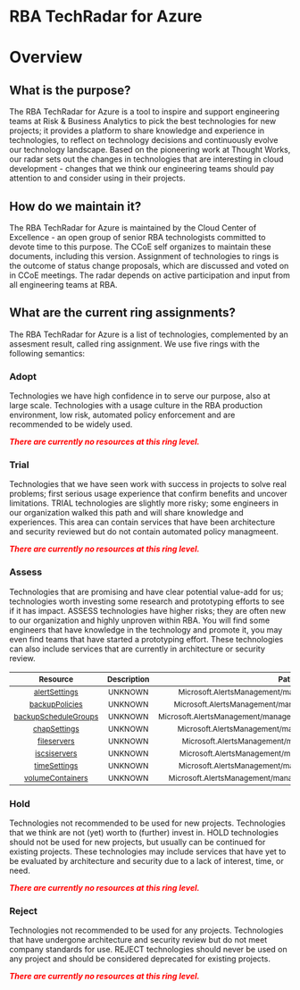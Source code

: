 
RBA TechRadar for Azure
=======================

# Overview

## What is the purpose?


The RBA TechRadar for Azure is a tool to inspire and support engineering teams at Risk & Business Analytics to pick the best technologies for new projects; it provides a platform to share knowledge and experience in technologies, to reflect on technology decisions and continuously evolve our technology landscape.  Based on the pioneering work at Thought Works, our radar sets out the changes in technologies that are interesting in cloud development - changes that we think our engineering teams should pay attention to and consider using in their projects.
## How do we maintain it?


The RBA TechRadar for Azure is maintained by the Cloud Center of Excellence - an open group of senior RBA technologists committed to devote time to this purpose.  The CCoE self organizes to maintain these documents, including this version.  Assignment of technologies to rings is the outcome of status change proposals, which are discussed and voted on in CCoE meetings.  The radar depends on active participation and input from all engineering teams at RBA.
## What are the current ring assignments?


The RBA TechRadar for Azure is a list of technologies, complemented by an assesment result, called ring assignment.  We use five rings with the following semantics:
### Adopt


Technologies we have high confidence in to serve our purpose, also at large scale.  Technologies with a usage culture in the RBA production environment, low risk, automated policy enforcement and are recommended to be widely used.  
  
***<font color="red"> There are currently no resources at this ring level. </font>***
### Trial


Technologies that we have seen work with success in projects to solve real problems;  first serious usage experience that confirm benefits and uncover limitations.  TRIAL technologies are slightly more risky; some engineers in our organization walked this path and will share knowledge and experiences.  This area can contain services that have been architecture and security reviewed but do not contain automated policy managmeent.  
  
***<font color="red"> There are currently no resources at this ring level. </font>***
### Assess


Technologies that are promising and have clear potential value-add for us; technologies worth investing some research and prototyping efforts to see if it has impact.  ASSESS technologies have higher risks;  they are often new to our organization and highly unproven within RBA.  You will find some engineers that have knowledge in the technology and promote it, you may even find teams that have started a prototyping effort.  These technologies can also include services that are currently in architecture or security review.  

|<sub>Resource</sub>|<sub>Description</sub>|<sub>Path</sub>|<sub>Status</sub>|
| :---: | :---: | :---: | :---: |
|<sub>[alertSettings](https://github.com/openrba/python-azure-techradar/tree/master/Microsoft.AlertsManagement/managers/devices/alertSettings)</sub>|<sub>UNKNOWN</sub>|<sub>Microsoft.AlertsManagement/managers/devices/alertSettings</sub>|<sub>ASSESS</sub>|
|<sub>[backupPolicies](https://github.com/openrba/python-azure-techradar/tree/master/Microsoft.AlertsManagement/managers/devices/backupPolicies)</sub>|<sub>UNKNOWN</sub>|<sub>Microsoft.AlertsManagement/managers/devices/backupPolicies</sub>|<sub>ASSESS</sub>|
|<sub>[backupScheduleGroups](https://github.com/openrba/python-azure-techradar/tree/master/Microsoft.AlertsManagement/managers/devices/backupScheduleGroups)</sub>|<sub>UNKNOWN</sub>|<sub>Microsoft.AlertsManagement/managers/devices/backupScheduleGroups</sub>|<sub>ASSESS</sub>|
|<sub>[chapSettings](https://github.com/openrba/python-azure-techradar/tree/master/Microsoft.AlertsManagement/managers/devices/chapSettings)</sub>|<sub>UNKNOWN</sub>|<sub>Microsoft.AlertsManagement/managers/devices/chapSettings</sub>|<sub>ASSESS</sub>|
|<sub>[fileservers](https://github.com/openrba/python-azure-techradar/tree/master/Microsoft.AlertsManagement/managers/devices/fileservers)</sub>|<sub>UNKNOWN</sub>|<sub>Microsoft.AlertsManagement/managers/devices/fileservers</sub>|<sub>ASSESS</sub>|
|<sub>[iscsiservers](https://github.com/openrba/python-azure-techradar/tree/master/Microsoft.AlertsManagement/managers/devices/iscsiservers)</sub>|<sub>UNKNOWN</sub>|<sub>Microsoft.AlertsManagement/managers/devices/iscsiservers</sub>|<sub>ASSESS</sub>|
|<sub>[timeSettings](https://github.com/openrba/python-azure-techradar/tree/master/Microsoft.AlertsManagement/managers/devices/timeSettings)</sub>|<sub>UNKNOWN</sub>|<sub>Microsoft.AlertsManagement/managers/devices/timeSettings</sub>|<sub>ASSESS</sub>|
|<sub>[volumeContainers](https://github.com/openrba/python-azure-techradar/tree/master/Microsoft.AlertsManagement/managers/devices/volumeContainers)</sub>|<sub>UNKNOWN</sub>|<sub>Microsoft.AlertsManagement/managers/devices/volumeContainers</sub>|<sub>ASSESS</sub>|

### Hold


Technologies not recommended to be used for new projects. Technologies that we think are not (yet) worth to (further) invest in.  HOLD technologies should not be used for new projects, but usually can be continued for existing projects.  These technologies may include services that have yet to be evaluated by architecture and security due to a lack of interest, time, or need.  
  
***<font color="red"> There are currently no resources at this ring level. </font>***
### Reject


Technologies not recommended to be used for any projects. Technologies that have undergone architecture and security review but do not meet company standards for use.  REJECT technologies should never be used on any project and should be considered deprecated for existing projects.  
  
***<font color="red"> There are currently no resources at this ring level. </font>***